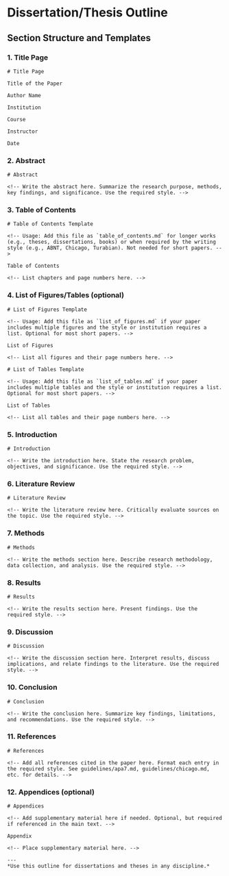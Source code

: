 # Dissertation/Thesis Outline

## Section Structure and Templates

### 1. Title Page
```
# Title Page

Title of the Paper

Author Name

Institution

Course

Instructor

Date
```

### 2. Abstract
```
# Abstract

<!-- Write the abstract here. Summarize the research purpose, methods, key findings, and significance. Use the required style. -->
```

### 3. Table of Contents
```
# Table of Contents Template

<!-- Usage: Add this file as `table_of_contents.md` for longer works (e.g., theses, dissertations, books) or when required by the writing style (e.g., ABNT, Chicago, Turabian). Not needed for short papers. -->

Table of Contents

<!-- List chapters and page numbers here. -->
```

### 4. List of Figures/Tables (optional)
```
# List of Figures Template

<!-- Usage: Add this file as `list_of_figures.md` if your paper includes multiple figures and the style or institution requires a list. Optional for most short papers. -->

List of Figures

<!-- List all figures and their page numbers here. -->

# List of Tables Template

<!-- Usage: Add this file as `list_of_tables.md` if your paper includes multiple tables and the style or institution requires a list. Optional for most short papers. -->

List of Tables

<!-- List all tables and their page numbers here. -->
```

### 5. Introduction
```
# Introduction

<!-- Write the introduction here. State the research problem, objectives, and significance. Use the required style. -->
```

### 6. Literature Review
```
# Literature Review

<!-- Write the literature review here. Critically evaluate sources on the topic. Use the required style. -->
```

### 7. Methods
```
# Methods

<!-- Write the methods section here. Describe research methodology, data collection, and analysis. Use the required style. -->
```

### 8. Results
```
# Results

<!-- Write the results section here. Present findings. Use the required style. -->
```

### 9. Discussion
```
# Discussion

<!-- Write the discussion section here. Interpret results, discuss implications, and relate findings to the literature. Use the required style. -->
```

### 10. Conclusion
```
# Conclusion

<!-- Write the conclusion here. Summarize key findings, limitations, and recommendations. Use the required style. -->
```

### 11. References
```
# References

<!-- Add all references cited in the paper here. Format each entry in the required style. See guidelines/apa7.md, guidelines/chicago.md, etc. for details. -->
```

### 12. Appendices (optional)
```
# Appendices

<!-- Add supplementary material here if needed. Optional, but required if referenced in the main text. -->

Appendix

<!-- Place supplementary material here. -->

---
*Use this outline for dissertations and theses in any discipline.*
